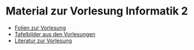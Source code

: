 Material zur Vorlesung Informatik 2
===================================

* [Folien zur Vorlesung](folien)
* [Tafelbilder aus den Vorlesungen](tafelbilder)
* [Literatur zur Vorlesung](literatur.md)
